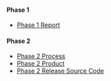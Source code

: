 #### Phase 1
 * [Phase 1 Report](https://github.com/csc301-fall2014/Proj-Evening-Team6-repo/blob/master/Phase1/Phase1Report.md)

#### Phase 2
 * [Phase 2 Process](https://github.com/csc301-fall2014/Proj-Evening-Team6-repo/blob/master/Phase2/Process.md)
 * [Phase 2 Product](https://github.com/csc301-fall2014/Proj-Evening-Team6-repo/blob/master/Phase2/Product.md)
 * [Phase 2 Release Source Code](https://github.com/csc301-fall2014/Proj-Evening-Team6-repo/releases/tag/Phase2)
